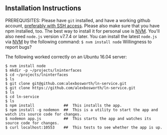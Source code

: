 ## Installation Instructions ##

PREREQUISITES: 
               Please have `git` installed, and have a working github account, [preferably with SSH access](https://help.github.com/articles/connecting-to-github-with-ssh/). 
               Please also make sure that you have npm installed, too. The best way to install it for personal use is [NVM](https://github.com/creationix/nvm#verify-installation). 
               You'll also need `node.js` version v7.7.4 or later. You can install the latest `node.js` via [NVM](https://github.com/creationix/nvm#verify-installation) by the following command: `$ nvm install node`
               Willingness to report bugs? 

The following worked correctly on an Ubuntu 16.04 server: 

    $ nvm install node
    $ mkdir -p ~/projects/lninterfaces
    $ cd ~/projects/lninterfaces
    $ ls
    $ git clone git@github.com:alexbosworth/ln-service.git
    $ git clone https://github.com/alexbosworth/ln-service.git
    $ ls
    $ cd ln-service
    $ ls
    $ npm install             ##  This installs the app.
    $ npm install -g nodemon  ##  This is a utility to start the app and watch its source code for changes.
    $ nodemon app.js          ##  This starts the app and watches its source code for changes.
    $ curl localhost:10553    ##  This tests to see whether the app is up.
